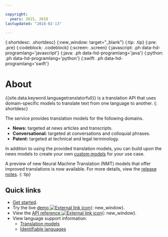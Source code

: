 ```yaml
---

copyright:
  years: 2015, 2018
lastupdated: "2018-02-13"

---
```


{:shortdesc: .shortdesc}
{:new_window: target="_blank"}
{:tip: .tip}
{:pre: .pre}
{:codeblock: .codeblock}
{:screen: .screen}
{:javascript: .ph data-hd-programlang='javascript'}
{:java: .ph data-hd-programlang='java'}
{:python: .ph data-hd-programlang='python'}
{:swift: .ph data-hd-programlang='swift'}

# About

{{site.data.keyword.languagetranslatorfull}} is a translation API that uses domain-specific models to translate text from one language to another.
{: shortdesc}

The service provides translation models for the following domains. 
- **News:** targeted at news articles and transcripts.
- **Conversational:** targeted at conversations and colloquial phrases.
- **Patent:** targeted at technical and legal terminology.

In addition to using the provided translation models, you can build upon the news models to create your own [custom models](customizing.html) for your use case.

A preview of new Neural Machine Translation (NMT) models that offer improved translations is now available. For more details, view the [release notes](release-notes.html#12-january-2018). 
{: tip}

## Quick links

- [Get started](getting-started.html).
- Try the live [demo ![External link icon](../../icons/launch-glyph.svg "External link icon")](https://language-translator-demo.ng.bluemix.net/){: new_window}.
- View the [API reference ![External link icon](../../icons/launch-glyph.svg "External link icon")](https://www.ibm.com/watson/developercloud/language-translator/api/v2/index.html){: new_window}.
- View language support information:
  - [Translation models](translation-models.html)
  - [Identifiable languages](identifiable-languages.html)

